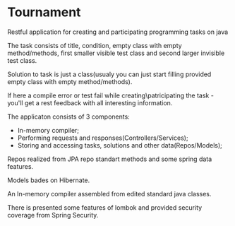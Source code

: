 # Tournament
Restful application for creating and participating programming tasks on java

The task consists of title, condition, empty class with empty method/methods, first smaller visible test class and second larger invisible test class.

Solution to task is just a class(usualy you can just start filling provided empty class with empty method/methods).

If here a compile error or test fail while creating\patricipating the task - you'll get a rest feedback with all interesting information.

The applicaton consists of 3 components:
 - In-memory compiler;
 - Performing requests and responses(Controllers/Services);
 - Storing and accessing tasks, solutions and other data(Repos/Models);

Repos realized from JPA repo standart methods and some spring data features.

Models bades on Hibernate.

An In-memory compiler assembled from edited standard java classes.

There is presented some features of lombok and provided security coverage from Spring Security.
